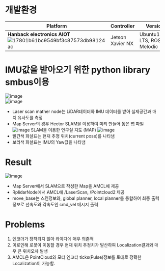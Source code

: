 # 개발환경
|Platform|Controller|Version|  
|------|---|---|
|**Hanback electronics AIOT** ![17801b61bc9549bf3c87573db98124ac](https://user-images.githubusercontent.com/86957779/163716288-54f3a271-0dc5-4a75-902b-0936ce2f8ac8.jpg)|Jetson Xavier NX|Ubuntu18.04 LTS, ROS Melodic|  


# IMU값을 받아오기 위한 python library smbus이용 
![image](https://user-images.githubusercontent.com/86957779/159165886-1cf1ae51-df86-4939-94c9-626fc5b58701.png)   
![image](https://user-images.githubusercontent.com/86957779/159165966-e4577683-e1a6-448c-9a49-3aa6dccf5a78.png)   
  * Laser scan mather node는 LiDAR데이터와 IMU 데이터를 받아 실제공간과 매치 유사도를 측정   
  * Map Server의 경우 Hector SLAM을 이용하여 미리 만들어 놓은 맵 파일    
![image](https://user-images.githubusercontent.com/86957779/159166048-52339e53-4b6f-4316-9fa2-2defe0e40a1f.png) SLAM을 이용한 연구실 지도 (MAP)
![image](https://user-images.githubusercontent.com/86957779/159166125-87b95dff-f5fb-4112-bed7-49489bd66999.png)
  * 빨간색 화살표는 현재 추정 위치(current pose)를 나타냄
  * 보라색 화살표는 IMU의 Yaw값을 나타냄

# Result
![image](https://user-images.githubusercontent.com/86957779/159166171-d1769e71-cbe3-4ee0-b28e-ef3412275100.png)
  * Map Server에서 SLAM으로 작성한 Map을 AMCL에 제공
  * RplidarNode에서 AMCL에 /LaserScan, /Pointcloud2 제공
  * move_base는 스캔정보와, global planner, local planner를 통합하여 최종 출력정보로 선속도와 각속도인 cmd_vel 메시지 출력        
# Problems
  1. 엔코더가 장착되지 않아 라이다에 매우 의존적
  2. 이로인해 로봇이 이동할 경우 현재 위치 추정치가 발산하여 Localization결과와 매우 큰 위치오차 발생
  3. AMCL은 PointCloud와 모터 엔코터 ticks(Pulse)정보를 토대로 정확한 Localization이 가능함. 
